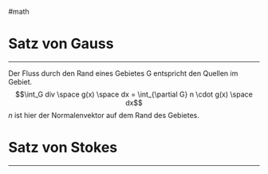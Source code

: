 #math 

# Satz von Gauss
***
Der Fluss durch den Rand eines Gebietes G entspricht den Quellen im Gebiet.
$$\int_G div \space g(x) \space dx = \int_{\partial G} n \cdot g(x) \space dx$$
$n$ ist hier der Normalenvektor auf dem Rand des Gebietes.

# Satz von Stokes
***
